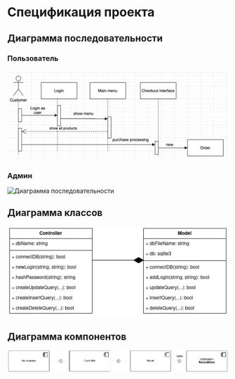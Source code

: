 # Спецификация проекта

## Диаграмма последовательности

### Пользователь

![Диаграмма последовательности](pages_info/diagrams/sequence_diagram/user/photo_2023-04-07_10-06-01.jpg)

### Админ

![Диаграмма последовательности](pages_info/diagrams/sequence_diagram/admin/Screenshot%202023-04-07%20at%2018.36.59.png)


## Диаграмма классов

![Диаграмма классов](pages_info/diagrams/class_diagram/photo_2023-04-09_21-43-38.jpg)

## Диаграмма компонентов

![Диаграмма компонентов](pages_info/diagrams/component_diagram/photo_2023-04-09_21-52-48.jpg)